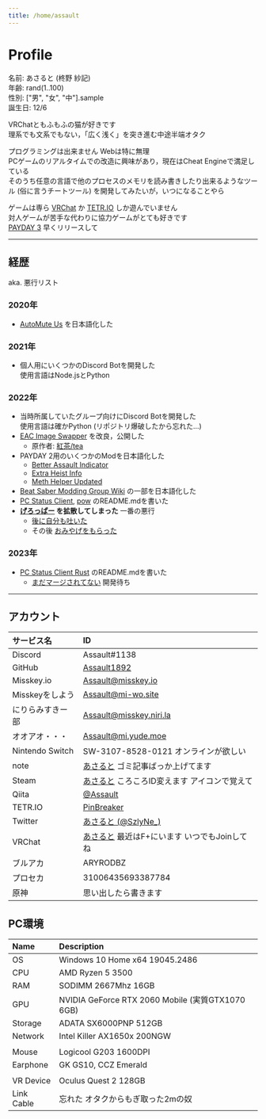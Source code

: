 ```yaml
---
title: /home/assault
---
```


# Profile

名前: あさると (柊野 紗記)  
年齢: rand(1..100)  
性別: ["男", "女", "中"].sample  
誕生日: 12/6  

VRChatともふもふの猫が好きです  
理系でも文系でもない，「広く浅く」を突き進む中途半端オタク

プログラミングは出来ません Webは特に無理  
PCゲームのリアルタイムでの改造に興味があり，現在はCheat Engineで満足している  
そのうち任意の言語で他のプロセスのメモリを読み書きしたり出来るようなツール (俗に言うチートツール) を開発してみたいが，いつになることやら

ゲームは専ら [VRChat](https://store.steampowered.com/app/438100) か [TETR.IO](https://tetr.io) しか遊んでいません  
対人ゲームが苦手な代わりに協力ゲームがとても好きです  
[PAYDAY 3](https://store.steampowered.com/app/1272080) 早くリリースして

---

## 経歴

aka. 悪行リスト

### 2020年
- [AutoMute Us](https://github.com/automuteus/automuteus) を日本語化した

### 2021年
- 個人用にいくつかのDiscord Botを開発した  
  使用言語はNode.jsとPython

### 2022年
- 当時所属していたグループ向けにDiscord Botを開発した  
  使用言語は確かPython (リポジトリ爆破したから忘れた...)
- [EAC Image Swapper](https://github.com/Assault1892/EAC-Image-Swapper-bat) を改良，公開した
  - 原作者: [紅茶/tea](https://twitter.com/R_gray0125)
- PAYDAY 2用のいくつかのModを日本語化した
  - [Better Assault Indicator](https://modworkshop.net/mod/22712)
  - [Extra Heist Info](https://modworkshop.net/mod/31915)
  - [Meth Helper Updated](https://modworkshop.net/mod/25950)
- [Beat Saber Modding Group Wiki](https://bsmg.wiki) の一部を日本語化した
- [PC Status Client](https://github.com/Zel9278/pc-status-client), [pow](https://github.com/kazukazu123123/pow) のREADME.mdを書いた
- **[げろっぱー](https://twitter.com/pepepper_cpp/status/1587477118140968960) を拡散してしまった** 一番の悪行
  - [後に自分も吐いた](https://twitter.com/SzlyNe_/status/1613301443175546880)
  - その後 [おみやげをもらった](https://twitter.com/pepepper_cpp/status/1621775350178152451)

### 2023年
- [PC Status Client Rust](https://github.com/kazukazu123123/pcsc-rs) のREADME.mdを書いた
  - [まだマージされてない](https://github.com/kazukazu123123/pcsc-rs/pull/28) 開発待ち

---

## アカウント

| サービス名 | ID |
| :--- | :--- | 
| Discord | Assault#1138 |
| GitHub | [Assault1892](https://github.com/Assault1892) |
| Misskey.io | [Assault@misskey.io](https://misskey.io/@Assault) |
| Misskeyをしよう | [Assault@mi-wo.site](https://mi-wo.site/@Assault) |
| にりらみすきー部 | [Assault@misskey.niri.la](https://misskey.niri.la/@Assault) |
| オオアオ・・・ | [Assault@mi.yude.moe](https://mi.yude.moe/@Assault) |
| Nintendo Switch | SW-3107-8528-0121 オンラインが欲しい |
| note | [あさると](https://note.com/assault_) ゴミ記事ばっか上げてます |
| Steam | [あさると](https://steamcommunity.com/profiles/76561197985049658) ころころID変えます アイコンで覚えて|
| Qiita | [@Assault](https://qiita.com/Assault) |
| TETR.IO | [PinBreaker](https://ch.tetr.io/u/pinbreaker) |
| Twitter | [あさると (@SzlyNe_)](https://twitter.com/SzlyNe_) |
| VRChat | [あさると](https://vrchat.com/home/user/usr_9dec4a38-a8e0-4b70-bd26-613c5d2ca9cf) 最近はF+にいます いつでもJoinしてね|
| ブルアカ | ARYRODBZ |
| プロセカ | 31006435693387784 |
| 原神 | 思い出したら書きます |

## PC環境

| Name | Description |
| :--- | :--- |
| OS | Windows 10 Home x64 19045.2486 |
| CPU | AMD Ryzen 5 3500 |
| RAM | SODIMM 2667Mhz 16GB |
| GPU | NVIDIA GeForce RTX 2060 Mobile (実質GTX1070 6GB)|
| Storage | ADATA SX6000PNP 512GB |
| Network | Intel Killer AX1650x 200NGW |
| | |
| Mouse | Logicool G203 1600DPI |
| Earphone | GK GS10, CCZ Emerald |
| | |
| VR Device | Oculus Quest 2 128GB |
| Link Cable | 忘れた オタクからもぎ取った2mの奴 |